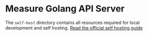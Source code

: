 # Measure Golang API Server

The `self-host` directory contains all resources required for local development and self hosting. [Read the official self hosting guide](../docs/hosting/README.md)